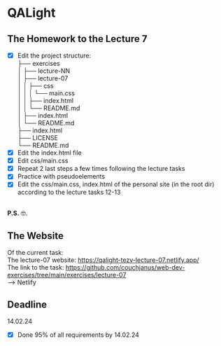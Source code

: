# QALight
## The Homework to the Lecture 7

- [x] Edit the project structure:<br>
├── exercises<br>
│   ├── lecture-NN<br>
│   ├── lecture-07<br>
│   │   ├── css<br>
│   │   │   └── main.css<br>
│   │   ├── index.html<br>
│   │   └── README.md<br>
│   ├── index.html <br>
│   └── README.md<br>
├── index.html<br>
├── LICENSE<br>
└── README.md<br>
- [x] Edit the index.html file <br>
- [x] Edit css/main.css<br>
- [x] Repeat 2 last steps a few times following the lecture tasks<br>
- [x] Practice with pseudoelements<br>
- [x] Edit the css/main.css, index.html of the personal site (in the root dir) according to the lecture tasks 12-13
<br><br>

**P.S.** 🤓.

## The Website
Of the current task: <br>
The lecture-07 website: https://qalight-tezv-lecture-07.netlify.app/<br>
The link to the task: https://github.com/couchjanus/web-dev-exercises/tree/main/exercises/lecture-07
<br />
--> Netlify

## Deadline
14.02.24 <br />

- [x] Done 95% of all requirements by 14.02.24